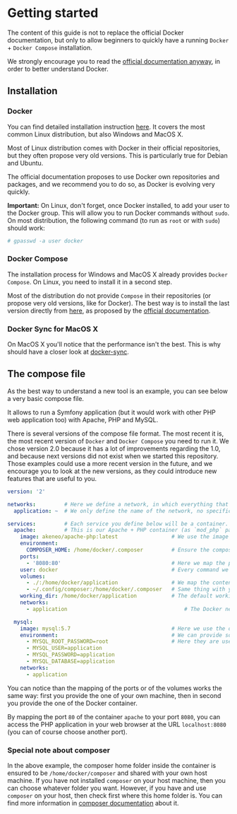 # Getting started

The content of this guide is not to replace the official Docker documentation, but only to allow beginners to quickly have a running `Docker` + `Docker Compose` installation.

We strongly encourage you to read the [official documentation anyway](https://docs.docker.com/), in order to better understand Docker.

## Installation

### Docker

You can find detailed installation instruction [here](https://docs.docker.com/engine/installation/). It covers the most common Linux distribution, but also Windows and MacOS X.

Most of Linux distribution comes with Docker in their official repositories, but they often propose very old versions. This is particularly true for Debian and Ubuntu.

The official documentation proposes to use Docker own repositories and packages, and we recommend you to do so, as Docker is evolving very quickly.

**Important:** On Linux, don't forget, once Docker installed, to add your user to the Docker group. This will allow you to run Docker commands without `sudo`. On most distribution, the following command (to run as `root` or with `sudo`) should work:

```bash
# gpasswd -a user docker
```

### Docker Compose

The installation process for Windows and MacOS X already provides `Docker Compose`. On Linux, you need to install it in a second step.

Most of the distribution do not provide `Compose` in their repositories (or propose very old versions, like for Docker).
The best way is to install the last version directly from [here](https://github.com/docker/compose/releases), as proposed by the [official documentation](https://docs.docker.com/compose/install/).

### Docker Sync for MacOS X
On MacOS X you'll notice that the performance isn't the best. This is why should have a closer look at [docker-sync](https://github.com/akeneo/Dockerfiles/blob/master/Docs/macos_docker_sync/docker-sync.yml.dist).

## The compose file

As the best way to understand a new tool is an example, you can see below a very basic compose file.

It allows to run a Symfony application (but it would work with other PHP web application too) with Apache, PHP and MySQL.

There is several versions of the compose file format. The most recent it is, the most recent version of `Docker` and `Docker Compose` you need to run it.
We chose version 2.0 because it has a lot of improvements regarding the 1.0, and because next versions did not exist when we started this repository.
Those examples could use a more recent version in the future, and we encourage you to look at the new versions, as they could introduce new features that are useful to you.

```yaml
version: '2'

networks:         # Here we define a network, in which everything that happen in the containers will be isolated.
  application: ~  # We only define the name of the network, no specific configuration.

services:         # Each service you define below will be a container. It allows you to define you container configuration in a clear, readable way
  apache:         # This is our Apache + PHP container (as `mod_php` package needs both `php` and `apache` package, everything is in one container)
    image: akeneo/apache-php:latest                 # We use the image `akeneo/apache` in its latest version to create the container
    environment:
      COMPOSER_HOME: /home/docker/.composer         # Ensure the composer home folder will be where we expect it for volume sharing
    ports:  
      - '8080:80'                                   # Here we map the ports: port 80 of the container will be redirected on port 8080 on your machine
    user: docker                                    # Every command we execute in the container will be as the `docker` user (id 1000 group 1000, defined during the build of the image `akeneo/apache`)
    volumes:
      - ./:/home/docker/application                 # We map the content of the current folder (usually your PHP application) with `/home/docker/application` (because `akeneo/apache` contains a vhost pointing to this location)
      - ~/.config/composer:/home/docker/.composer   # Same thing with you own composer folder, allowing you to use your own composer cache and GitHub token when running `composer update` for instance
    working_dir: /home/docker/application           # The default working directory, so if for instance you run `app/console cache:clear` with `docker-compose`, it will be in this folder
    networks:
      - application                                     # The Docker network we want our application to run within.

  mysql:
    image: mysql:5.7                                # Here we use the official MySQL 5.7 image: https://hub.docker.com/_/mysql/
    environment:                                    # We can provide some environment variables to the container when we start it
      - MYSQL_ROOT_PASSWORD=root                    # Here they are used to initialize MySQL with a root password and a default database
      - MYSQL_USER=application
      - MYSQL_PASSWORD=application
      - MYSQL_DATABASE=application
    networks:
      - application
```

You can notice than the mapping of the ports or of the volumes works the same way: first you provide the one of your own machine, then in second you provide the one of the Docker container.

By mapping the port `80` of the container `apache` to your port `8080`, you can access the PHP application in your web browser at the URL `localhost:8080` (you can of course choose another port).

### Special note about composer

In the above example, the composer home folder inside the container is ensured to be `/home/docker/composer` and shared with your own host machine.
If you have not installed `composer` on your host machine, then you can choose whatever folder you want.
However, if you have and use `composer` on your host, then check first where this home folder is. You can find more information in [composer documentation](https://getcomposer.org/doc/03-cli.md#composer-home) about it.

